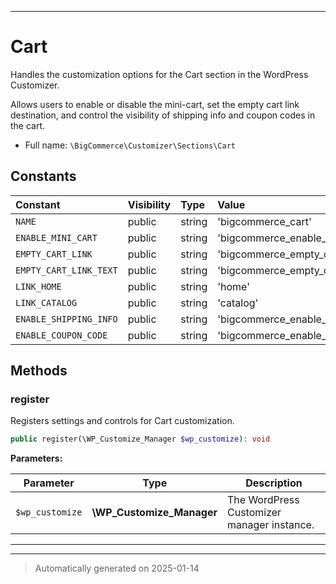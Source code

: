 ***

# Cart

Handles the customization options for the Cart section in the WordPress Customizer.

Allows users to enable or disable the mini-cart, set the empty cart link destination,
and control the visibility of shipping info and coupon codes in the cart.

* Full name: `\BigCommerce\Customizer\Sections\Cart`


## Constants

| Constant | Visibility | Type | Value |
|:---------|:-----------|:-----|:------|
|`NAME`|public|string|&#039;bigcommerce_cart&#039;|
|`ENABLE_MINI_CART`|public|string|&#039;bigcommerce_enable_mini_cart&#039;|
|`EMPTY_CART_LINK`|public|string|&#039;bigcommerce_empty_cart_link_destination&#039;|
|`EMPTY_CART_LINK_TEXT`|public|string|&#039;bigcommerce_empty_cart_link_destination_text&#039;|
|`LINK_HOME`|public|string|&#039;home&#039;|
|`LINK_CATALOG`|public|string|&#039;catalog&#039;|
|`ENABLE_SHIPPING_INFO`|public|string|&#039;bigcommerce_enable_shipping_info&#039;|
|`ENABLE_COUPON_CODE`|public|string|&#039;bigcommerce_enable_coupon_code&#039;|


## Methods


### register

Registers settings and controls for Cart customization.

```php
public register(\WP_Customize_Manager $wp_customize): void
```








**Parameters:**

| Parameter | Type | Description |
|-----------|------|-------------|
| `$wp_customize` | **\WP_Customize_Manager** | The WordPress Customizer manager instance. |





***


***
> Automatically generated on 2025-01-14
